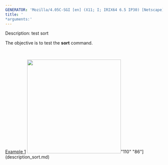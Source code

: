 ```yaml
---
GENERATOR: 'Mozilla/4.05C-SGI [en] (X11; I; IRIX64 6.5 IP30) [Netscape]'
title: '
*arguments:'
---
```


 Description: test sort

   The objective is to test the **sort** command.

    

   [Example 1](description_sort.md)
   <img height="300" width="300" src="https://lanl.github.io/LaGriT/assets/images/sort_tn.gif">"110"
   "86"](description_sort.md)
